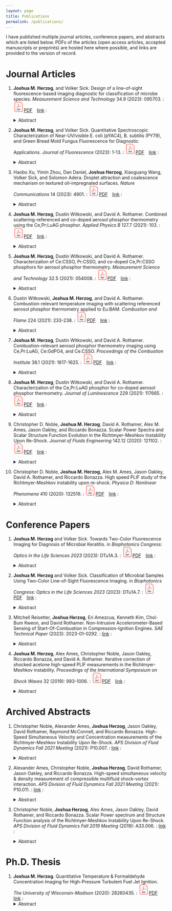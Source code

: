 ```yaml
---
layout: page
title: Publications
permalink: /publications/
---
```


I have published multiple journal articles, conference papers, and abstracts which
are listed below. PDFs of the articles (open access articles, accepted manuscripts
or preprints) are hosted here where possible, and links are provided to the version of record.

<!--more-->

# Journal Articles
1. **Joshua M. Herzog**, and Volker Sick. Design of a line-of-sight fluorescence-based imaging diagnostic for classification of microbe species. *Measurement Science and Technology* 34.9 (2023): 095703.
: [![PDF](/assets/PDF.svg)PDF](/papers/MST_2023.pdf) [link](https://doi.org/10.1088/1361-6501/acd711)
: <details><summary> Abstract </summary><blockquote>Fluorescence imaging of certain biochemicals, including flavins and pyridine nucleotides, has utility in characterizing the metabolic state of tissue and in discriminating between microbial species. There is significant clinical utility in this class of imaging techniques but most measurements reported to date require specialized training and equipment rendering most implementations unsuitable for routine medical imaging. Here, a low-cost and robust imaging technique is designed using ultraviolet-induced fluorescence of pyridine nucleotides (primarily NADH) and flavins (primarily FAD) in microbial samples. The diagnostic is optimized to distinguish between different microbial species based on previously reported spectral data using a ratiometric imaging approach. A detailed performance analysis is provided that relates the measured fluorescence intensity ratio (FIR) to the relative concentration ratio of NADH to FAD using a simplified spectroscopic model. Analysis suggests the technique is sensitive to changes in the NADH/FAD concentration ratio over several orders of magnitude, with better than 10% FIR precision on a per-pixel basis for microbial smears as thin as 10 s of microns at a resolution of 30 mm−1 and exposures of 20 ms. Representative microbe samples from eight species were imaged to demonstrate the proposed technique. Results show that the FIR varies by an order of magnitude across different species but the intra-species variation is only ∼5% for the conditions used here. An additional imaging band may be necessary to classify species that contain red pigments or bacteriochlorophyll. Radiative trapping was discussed as a possible limitation of the technique, but no clear evidence for radiative trapping was observed here. Overall, the results suggest that the proposed approach is feasible for rapid, low-cost, and robust characterization of microbial samples.</blockquote></details>

1. **Joshua M. Herzog**, and Volker Sick. Quantitative Spectroscopic Characterization of Near-UV/visible E. coli (pYAC4), B. subtilis (PY79), and Green Bread Mold Fungus Fluorescence for Diagnostic Applications. *Journal of Fluorescence* (2023): 1-13.
: [![PDF](/assets/PDF.svg)PDF](/papers/JF_2023.pdf) [link](https://doi.org/10.1007/s10895-023-03183-6)
: <details><summary> Abstract </summary><blockquote>Ultraviolet (UV)-excited visible fluorescence is an attractive option for low-cost, low-complexity, rapid imaging of bacterial and fungal samples for imaging diagnostics in the biomedical community. While several studies have shown there is potential for identification of microbial samples, very little quantitative information is available in the literature for the purposes of diagnostic design. In this work, two non-pathogenic bacteria samples (E. coli pYAC4, and B. subtilis PY79) and a wild-cultivated green bread mold fungus sample are characterized spectroscopically for the purpose of diagnostic design. For each sample, fluorescence spectra excited with low-power near-UV continuous wave (CW) sources, and extinction and elastic scattering spectra are captured and compared. Absolute fluorescence intensity per cell excited at 340 nm is estimated from imaging measurements of aqueous samples. The results are used to estimate detection limits for a prototypical imaging experiment. It was found that fluorescence imaging is feasible for as few as 35 bacteria cells (or ∼30 µm3 of bacteria) per pixel, and that the fluorescence intensity per unit volume is similar for the three samples tested here. A discussion and model of the mechanism of bacterial fluorescence in E. coli is provided.</blockquote></details>

1. Haobo Xu, Yimin Zhou, Dan Daniel, **Joshua Herzog**, Xiaoguang Wang, Volker Sick, and Solomon Adera. Droplet attraction and coalescence mechanism on textured oil-impregnated surfaces. *Nature Communications* 14 (2023): 4901.
: [![PDF](/assets/PDF.svg)PDF](/papers/NatureComms_2023.pdf) [link](https://doi.org/10.1038/s41467-023-40279-w)
: <details><summary> Abstract </summary><blockquote>TDroplets residing on textured oil-impregnated surfaces form a wetting ridge due to the imbalance of interfacial forces at the contact line, leading to a wealth of phenomena not seen on traditional lotus-leaf-inspired non-wetting surfaces. Here, we show that the wetting ridge leads to long-range attraction between millimeter-sized droplets, which coalesce in three distinct stages: droplet attraction, lubricant draining, and droplet merging. Our experiments and model show that the magnitude of the velocity and acceleration at which droplets approach each other horizontally is the same as the vertical oil rise velocity and acceleration in the wetting ridge. Moreover, the droplet coalescence mechanism can be modeled using the classical mass-spring system. The insights gained from this work will inform future fundamental studies on remote droplet interaction on textured oil-impregnated surfaces for optimizing water harvesting and condensation heat transfer.</blockquote></details>

1. **Joshua M. Herzog**, Dustin Witkowski, and David A. Rothamer. Combined scattering-referenced and co-doped aerosol phosphor thermometry using the Ce,Pr:LuAG phosphor. *Applied Physics B* 127.7 (2021): 103.
: [![PDF](/assets/PDF.svg)PDF](/papers/APB_2021.pdf) [link](https://doi.org/10.1007/s00340-021-07648-z)
: <details><summary> Abstract </summary><blockquote>As a means of increasing the temperature range of high-precision measurements for aerosol phosphor thermometry (APT), the co-doped Ce,Pr:LuAG phosphor was investigated for use with simultaneous Pr3+-scattering-referenced APT (SRAPT), Ce3+-SRAPT, and co-doped APT techniques. Phosphor characterization was performed in a heated air jet at atmospheric pressure, and APT performance was estimated for the three simultaneous imaging techniques. A method for combining temperature measurements using a weighted average approach is discussed in detail and demonstrated via heated air jet imaging experiments. The combination of techniques results in a usable temperature range for the Ce,Pr:LuAG phosphor of 300 to at least 900 K, with better than 35 K estimated temperature precision from 500 to 900 K at a seeding density of 120 mm-3, improving diagnostic precision and temperature range over that of any single APT technique using the Ce,Pr:LuAG phosphor. The combination of SRAPT and co-doped measurements may improve the temperature range and performance of other similar phosphors as well.</blockquote></details>

1. **Joshua M. Herzog**, Dustin Witkowski, and David A. Rothamer. Characterization of Ce:CSSO, Pr:CSSO, and co-doped Ce,Pr:CSSO phosphors for aerosol phosphor thermometry. *Measurement Science and Technology* 32.5 (2021): 054008.
: [![PDF](/assets/PDF.svg)PDF](/papers/MST_2021.pdf) [link](https://doi.org/10.1088/1361-6501/abeb41)
: <details><summary> Abstract </summary><blockquote>The phosphor Ce:Ca3Sc2Si3O12(Ce:CSSO) was recently investigated for aerosol phosphor thermometry (APT) and shown to be capable of temperature imaging up to at least 1400 K. To date, no thorough characterization of the temperature dependent emission properties of the phosphor has been performed up to 1400 K. Additionally, due to limited sensitivity over certain temperature ranges continuous temperature imaging from 300 to 1400 K was not possible. Here, cerium and praseodymium doped into CSSO are investigated to address these limitations. Singly-doped Ce:CSSO and Pr:CSSO, and co-doped Ce,Pr:CSSO phosphor samples were studied. Emission lifetimes and quenching behavior were characterized in a tube furnace for each phosphor. Results from the singly-doped phosphors were used to interpret the co-doped phosphor results. The phosphor characterization data was used to estimate thermometry performance at temperatures relevant to low-temperature ignition studies in engines. The proposed diagnostic uses a combination of co-doped APT, host-referenced APT, and scattering-referenced APT approaches to increase the range over which high-precision temperature measurements can be made. Characterization results include the first reported measurements of luminescence lifetimes for Ce:CSSO and Pr:CSSO at temperatures up to 1400 K, and the highest reported quenching temperature for a phosphor using 4f5d emission (1230 K for Ce:CSSO). Furnace measurements showed a normalized temperature-sensitivity of > 0.25%/K from room temperature to 1400 K for at least one diagnostic approach using the co-doped Ce,Pr:CSSO phosphor. Estimates suggest that the co-doped Ce,Pr:CSSO phosphor is feasible for APT at temperatures ranging from 300 to 925 K and 1030 to at least 1400 K, with better than 40-K single-shot precision. The performance of Ce:CSSO and Ce,Pr:CSSO are similar throughout the investigated temperature range.</blockquote></details>

1. Dustin Witkowski, **Joshua M. Herzog**, and David A. Rothamer. Combustion-relevant temperature imaging with scattering referenced aerosol phosphor thermometry applied to Eu:BAM. *Combustion and Flame* 224 (2021): 233-238.
: [![PDF](/assets/PDF.svg)PDF](/papers/CT_2021.pdf) [link](https://doi.org/10.1016/j.combustflame.2020.11.002)
: <details><summary> Abstract </summary><blockquote>This work demonstrates precise aerosol phosphor thermometry (APT) measurements over a large temperature range by applying scattering-referenced APT (SRAPT) with the phosphor divalent Europium doped in Barium Magnesium Aluminate (Eu:BAM). Measurements were taken using Eu:BAM seeded into an air jet mixing with the products of a concentric methane-air flat flame. In-situ calibration of the SRAPT ratio versus temperature was performed from 500 to 1400 K. Peak temperature sensitivities of 1–1.5 %/K were observed, approximately 4 times higher than the spectral luminescence intensity ratio method typically used for Eu:BAM. Despite its moderate quenching temperature (700 K), the high initial signal intensities before the onset of thermal quenching for Eu:BAM allowed reliable single-shot measurements to be made continuously from 500 K to greater than 1200 K. These results highlight the importance of high signal levels for extending the measurement range of SRAPT.</blockquote></details>

1. **Joshua M. Herzog**, Dustin Witkowski, and David A. Rothamer. Combustion-relevant aerosol phosphor thermometry imaging using Ce,Pr:LuAG, Ce:GdPO4, and Ce:CSSO. *Proceedings of the Combustion Institute* 38.1 (2021): 1617-1625.
: [![PDF](/assets/PDF.svg)PDF](/papers/PROCI_2021.pdf) [link](https://doi.org/10.1016/j.proci.2020.06.193)
: <details><summary> Abstract </summary><blockquote>Aerosol phosphor thermometry (APT) is a promising temperature-imaging diagnostic that is currently being developed for combustion applications. To date, gas-phase APT measurements have been limited to temperatures below 1000 K due to thermal quenching and poor sensitivity at high temperatures. In this work, three phosphor compositions are investigated for application at flame relevant temperatures: Ce,Pr:LuAG, Ce:GdPO4, and Ce:CSSO. The phosphors were characterized in a temperature-controlled furnace, and measurements of gas temperature were performed in a seeded air jet after mixing with the products of an atmospheric methane-air flame. Furnace and flame measurements demonstrate that two of the phosphors are capable of temperature imaging at over 1000 K, with an upper temperature limit of at least 1400 K. Temperature precision estimates indicate 20-K or better single-shot precision from 500 to 1300 K for a seeding density corresponding to an added heat capacity of less than 1% of that of air at 1200 K at a spatial resolution of 1.12 line pairs per millimeter. This work represents the highest reported temperature measurements made using any APT technique for gas temperature measurements, and represents the highest measured quenching temperature of any phosphor exhibiting fast allowed emission for APT. These results extend the capabilities of APT for single-shot gas-phase temperature imaging up to at least 1400 K. This new capability will allow APT to be applied in combustion environments to study problems such as low-temperature ignition in engines.</blockquote></details>

1. **Joshua M. Herzog**, Dustin Witkowski, and David A. Rothamer. Characterization of the Ce,Pr:LuAG phosphor for co-doped aerosol phosphor thermometry. *Journal of Luminescence* 229 (2021): 117665.
: [![PDF](/assets/PDF.svg)PDF](/papers/JLUM_2021.pdf) [link](https://doi.org/10.1016/j.jlumin.2020.117665)
: <details><summary> Abstract </summary><blockquote>The Ce,Pr:LuAG phosphor is investigated for use in co-doped aerosol phosphor thermometry (APT). The phosphor was characterized by measuring the emission intensity for each ion as a function of excitation laser fluence and temperature. A simplified three-level model was used to interpret and fit the data. The phosphor was then used for co-doped APT temperature-imaging experiments performed in a heated air jet up to a maximum temperature of 694 K. The three-level model fit was used to analyze sources of bias in the imaging measurements. Both ions’ emission intensities show a nonlinear dependence on excitation fluence that can potentially be explained by temperature-dependent ground- and excited-state absorption processes included in the three-level model. Single-shot temperature precision from the temperature-imaging experiments was measured to be 22, 23, and 32 K for mean temperatures of 497, 603, and 694 K, respectively, at a spatial resolution of 1.12 lp/mm and average fluence of 33 mJ/cm2. The results extend the measurement range for co-doped APT to at least 700 K. The findings also provide a simple model for phosphor signal non-linearity with excitation fluence for low activator ion concentrations, and provide a method for estimating temperature bias from several sources including laser fluence.</blockquote></details>

1. Christopher D. Noble, **Joshua M. Herzog**, David A. Rothamer, Alex M. Ames, Jason Oakley, and Riccardo Bonazza. Scalar Power Spectra and Scalar Structure Function Evolution in the Richtmyer-Meshkov Instability Upon Re-Shock. *Journal of Fluids Engineering* 142.12 (2020): 121102.
: [![PDF](/assets/PDF.svg)PDF](/papers/JFE_2020.pdf) [link](https://doi.org/10.1115/1.4048344)
: <details><summary> Abstract </summary><blockquote>The Richtmyer–Meshkov instability of a twice-shocked gas interface is studied using high-speed planar laser-induced fluorescence in the Wisconsin Shock Tube Laboratory's vertical shock tube. The initial condition is a shear layer with broadband diffuse perturbations at the interface between a helium–acetone mixture and argon. This initial condition is accelerated by a shock of nominal strength M = 1.9, and then accelerated again by the transmitted shock that reflects off the end wall of the tube. Three individual experiments are analyzed, the energy spectrum and the structure functions of the light gas mole fraction field are calculated and compared.</blockquote></details>

1. Christopher D. Noble, **Joshua M. Herzog**, Alex M. Ames, Jason Oakley, David A. Rothamer, and Riccardo Bonazza. High speed PLIF study of the Richtmyer-Meshkov instability upon re-shock. *Physica D: Nonlinear Phenomena* 410 (2020): 132519.
: [![PDF](/assets/PDF.svg)PDF](/papers/PhysicaD_2020.pdf) [link](https://doi.org/10.1016/j.physd.2020.132519)
: <details><summary> Abstract </summary><blockquote>The Richtmyer–Meshkov instability (RMI) of a twice-shocked gas interface is studied using high-speed planar-laser induced fluorescence (PLIF) in the Wisconsin Shock Tube Laboratory’s vertical shock tube. The initial condition (IC) is a shear layer with broadband diffuse perturbations at the interface between a helium-acetone mixture and argon. This IC is accelerated by a shock of nominal strength, and then accelerated again by the transmitted shock that reflects off the end wall of the tube. An estimate of the light gas mole fraction is extracted from high-speed imaging using an iterative process that accounts for the nonlinear temperature dependence of the acetone’s fluorescence quantum yield (FQY) and absorption cross-section. A vorticity deposition model for the initial growth rate after re-shock is compared with the Mikaelian model for re-shock. Previously used in literature, the number of generations is shown to naturally arise from a normalisation of the scalar transport equation. A self-similar analysis is then performed using the mole fraction data to explore the evolution of the RMI after reshock and the higher order moments of the light gas mole fraction are compared with a proposed model.</blockquote></details>

# Conference Papers
1. **Joshua M. Herzog** and Volker Sick. Towards Two-Color Fluorescence Imaging for Diagnosis of Microbial Keratitis. in *Biophotonics Congress: Optics in the Life Sciences 2023* (2023): DTu1A.3.
: [![PDF](/assets/PDF.svg)PDF](/papers/BODA2023_DTu1A3.pdf) [link](https://doi.org/10.1364/BODA.2023.DTu1A.3)
: <details><summary> Abstract </summary><blockquote>Novel methods are needed for diagnosis of microbial keratitis. Two-color fluorescence imaging is proposed and tested on ex vivo porcine eyes. Results show the technique may be feasible but further quantitative characterization is needed.</blockquote></details>

1. **Joshua M. Herzog** and Volker Sick. Classification of Microbial Samples Using Two-Color Line-of-Sight Fluorescence Imaging. in *Biophotonics Congress: Optics in the Life Sciences 2023* (2023): DTu1A.7.
: [![PDF](/assets/PDF.svg)PDF](/papers/BODA2023_DTu1A7.pdf) [link](https://doi.org/10.1364/BODA.2023.DTu1A.7)
: <details><summary> Abstract </summary><blockquote>Rapid, low-cost diagnosis of infections is challenging and requires innovation. Two-color fluorescence imaging is proposed to distinguish between microbial species. Microbial smear images show the technique is promising for classifying species in vitro.</blockquote></details>

1. Mitchell Reisetter, **Joshua Herzog**, Eri Amezcua, Kenneth Kim, Chol-Bum Kweon, and David Rothamer. Non-Intrusive Accelerometer-Based Sensing of Start-Of-Combustion in Compression-Ignition Engines. *SAE Technical Paper* (2023): 2023-01-0292.
: [link](https://doi.org/10.4271/2023-01-0292)
: <details><summary> Abstract </summary><blockquote>A non-intrusive sensing technique to determine start of combustion for mixing-controlled compression-ignition engines was developed based on an accelerometer mounted to the engine block of a 4-cylinder automotive turbo-diesel engine. The sensing approach is based on a physics-based conceptual model for the signal generation process that relates engine block acceleration to the time derivative of heat release rate. The frequency content of the acceleration and pressure signals was analyzed using the magnitude-squared coherence, and a suitable filtering technique for the acceleration signal was selected based on the result. A method to determine start of combustion (SOC) from the acceleration measurements is presented and validated. In-cylinder pressure (used to calculate heat release rate) and accelerometer data were collected on a 1.9-L compression-ignition direct-injection engine (Z19DTH) over a wide range of speeds (1000-3250 RPM) and loads (2-8 bar IMEPg), for single- and double-injection strategies, and for fuels of several different cetane numbers (35.5 and 48.5). The relationship between engine block acceleration and the time derivative of heat release rate was verified using the experimental results and indicates that unsteadiness in the rate of heat release is the driving factor for the engine block acceleration signal. The accelerometer-based method developed allows detection of SOC for the main injection with a root mean square error less than 0.75 CAD for the range of conditions tested in this work.</blockquote></details>

1. **Joshua M. Herzog**, Alex Ames, Christopher Noble, Jason Oakley, Riccardo Bonazza, and David A. Rothamer. Iterative correction of shocked acetone high-speed PLIF measurements in the Richtmyer-Meshkov instability. *Proceedings of the International Symposium on Shock Waves* 32 (2019): 993-1006.
: [![PDF](/assets/PDF.svg)PDF](/papers/ISSW_2019.pdf) [link](https://doi.org/10.3850/978-981-11-2730-4_0476-cd)
: <details><summary> Abstract </summary><blockquote>Experimental investigations of shock-induced turbulent mixing often employ spatially and temporally resolved optical diagnostics such as planar laser-induced fluorescence (PLIF) to observe the mixing process. However, due to the complex dependence of the PLIF signal on local conditions, quantitative interpretation of the PLIF data is difficult. This work investigates the possibility for rigorous interpretation of PLIF imaging data from Richtmyer-Meshkov instability (RMI) experiments by taking local temperature and composition into account to provide a more quantitative estimate of local tracer mole fraction and temperature. A correction strategy is outlined using an adiabatic mixing assumption. The mixing assumption was validated against high-fidelity simulation data from the Miranda hydrodynamics code, and the correction strategy was applied to high-speed PLIF data taken following reshock of a perturbed helium-argon interface at Mach 1.8. Comparison to simulation suggests that the adiabatic mixing approximation is valid to within approximately 30 K for the current conditions, and more typically within 20 K, but requires a good estimate of the temperatures of the unmixed helium and argon regions. When applied to experimental data, the correction strategy resulted in significant differences in the span-wise averaged light-gas mole fraction (on the order of 10% absolute throughout much of the profile) compared to a constant-property correction, demonstrating the magnitude of the errors introduced without correcting for these PLIF dependencies.</blockquote></details>

# Archived Abstracts
1. Christopher Noble, Alexander Ames, **Joshua Herzog**, Jason Oakley, David Rothamer, Raymond McConnell, and Riccardo Bonazza. High-Speed Simultaneous Velocity and Concentration measurements of the Richtmyer-Meshkov Instability Upon Re-Shock. *APS Division of Fluid Dynamics Fall 2021 Meeting* (2021): P10.007.
: [link](https://ui.adsabs.harvard.edu/abs/2021APS..DFDP10007N/abstract)
: <details><summary> Abstract </summary><blockquote>The Richtmyer-Meshkov instability of a twice-shocked gas interface is investigated in the vertical shock tube of the Wisconsin Shock Tube Laboratory at the University of Wisconsin- Madison. The initial condition is a shear layer, containing broadband perturbations, formed at the interface between a helium-acetone mixture and argon. The interface is accelerated with a shock of nominal strength M=1.76 with an initial Atwood number A=0.5. Concurrent, high-speed planar laser-induced fluorescence (PLIF) and particle image velocimetry (PIV) are performed using a pulse-burst laser operating at 20,000 Hz. The 266 nm and 532 nm laser outputs are co-propagated into the shock tube, forming a dual wavelength light sheet. Acetone is added to the helium to act as a fluorophore; 200 nm titanium dioxide particles are added to both the helium and the argon to perform PIV. Images are collected with two high-speed CMOS cameras. Presented preliminary results will include integral measures, such as thickness and mixedness; spectral quantities, including scalar and kinetic energy spectra; combined moments and structure functions.</blockquote></details>

1. Alexander Ames, Christopher Noble, **Joshua Herzog**, David Rothamer, Jason Oakley, and Riccardo Bonazza. High-speed simultaneous velocity & density measurement of compressible multifluid shock-vortex interaction. *APS Division of Fluid Dynamics Fall 2021 Meeting* (2021): P10.011.
: [link](https://ui.adsabs.harvard.edu/abs/2021APS..DFDP10011A/abstract)
: <details><summary> Abstract </summary><blockquote>In the intermediate stages of Richtmyer-Meshkov/Rayleigh-Taylor instability development, prior to the development of turbulence, vortical flow structures are commonly observed at the outer extents of the mixing region. The evolution of these structures upon reshock may play an important role in the tails of the mixedness distribution, but they are difficult to repeatably study because of the inherently unstable mixing process. To capture these vortex-shock interaction events in isolation, an ensemble of simultaneous PLIF/PIV measurements were acquired at 20 kHz following the firing of a small, open-ended, argon-filled shock tube (D= 2.2 cm) upwards into ambient nitrogen. The measurements capture the initial propagation of the argon vortex ring as well as its perturbation upon M= 1.75 shock and subsequent reshock.</blockquote></details>

1. Christopher Noble, **Joshua Herzog**, Alex Ames, Jason Oakley, David Rothamer, and Riccardo Bonazza. Scalar Power spectrum and Structure Function analysis of the Richtmyer-Meshkov Instability Upon Re-Shock. *APS Division of Fluid Dynamics Fall 2019 Meeting* (2019): A33.006.
: [link](https://ui.adsabs.harvard.edu/abs/2019APS..DFDA33006N/abstract)
: <details><summary> Abstract </summary><blockquote>The Richtmyer-Meshkov instability of a twice-shocked gas interface is investigated in the vertical shock tube of the Wisconsin Shock Tube Laboratory at the University of Wisconsin- Madison. The initial condition is a shear layer, containing broadband perturbations, formed at the interface between a helium-acetone mixture and argon. The interface is accelerated with a shock of nominal strength M =1.9 with an initial Atwood number of A =0.43. Acetone is used as a molecular tracer for PLIF, allowing the extraction of concentration data by using a pulse burst laser system at 20kHz to excite acetone to fluoresce. The resulting fluorescence signal is measured using a high-speed Phantom camera. The evolution of the scalar power spectrum is investigated. As seen in previous single shock experiments a region of -5/3 slope is seen at late post-shock times, however at late re-shock times a larger region of -8/3 spectrum is observed. The measurement limit of the present experiments is estimated to be within the inertial range that may exist thus the measured slope is not expected to be a dissipation effect but the slope of the inertial range. Scalar structure functions are calculated, with the anomalous exponent being plotted against the structure function order also showing a non-KOC scaling. The terms in the scalar power spectrum evolution equation are calculated showing an asymmetry about the centre of the mixing layer and suggesting the emergence of an inertial range.</blockquote></details>

# Ph.D. Thesis
1. **Joshua M. Herzog**. Quantitative Temperature & Formaldehyde Concentration Imaging for High-Pressure Turbulent Fuel Jet Ignition. *The University of Wisconsin-Madison* (2020): 28260435.
: [![PDF](/assets/PDF.svg)PDF](/papers/Thesis.pdf) [link](https://www.proquest.com/openview/341547ec816878cde9165aa04f36ffd8)
: <details><summary> Abstract </summary><blockquote>Understanding the process of turbulent fuel jet ignition in engines is critical to improve engine designs. Unfortunately, there is much we do not understand about the ignition process, and current diagnostic methods are insufficient to improve our understanding of the coupling between temperature, velocity, and chemistry in high-pressure turbulent jet ignition. Here, a diagnostic approach is designed that can simultaneously measure temperature, velocity, and formaldehyde concentration in a turbulent fuel jet during low-temperature ignition in an optically-accessible engine. Particle image velocimetry (PIV), aerosol phosphor thermometry (APT), and formaldehyde planar laser-induced fluorescence (PLIF) are used in combination. A detailed characterization of formaldehyde photophysics is performed using spectral simulations and experimental data. Several thermographic phosphors are characterized in detail (including physical and luminescence properties), models are developed for phosphor signal intensity and APT performance, and a method is outlined and demonstrated to combine simultaneous APT techniques to increase the temperature measurement range. The APT methods are applied to atmospheric pressureheated jets to validate the performance estimates, and identify issues in their application. A thorough analysis of design considerations for particle-based techniques is also provided, and performance estimates are made for the combined diagnostic. It was found that the Ce:LuAG phosphor with 355-nm excitation can be most easily integrated with PIV and formaldehyde PLIF measurements, and has good performance characteristics over the 700-1000 K temperature range of interest, with ∼20 K estimated precision on average. Multiple scattering was found to impose a significant limitation on particle seeding density. Several phosphor materials and techniques were also found to be viable for temperature imaging well above 1000 K (Ce:GdPO4, Eu:BAM, and Ce:CSSO). Performance predictions for formaldehyde suggest that detection limits are on the order of 100 ppm throughout much of the temperature and pressure range expected during ignition, and a ratiometric background correction approach was discussed to avoid interference from phosphor luminescence, or other broadband background sources. PIV is readily integrated into the APT measurement. The proposed approach is capable of simultaneous temperature, velocity, and formaldehyde concentration imaging of low-temperature ignition processes, and provides a significant step towards improving our understanding of high-pressure turbulent jet ignition.</blockquote></details>
